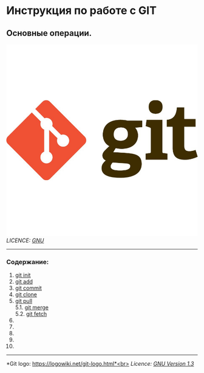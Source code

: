 # Инструкция по работе с GIT
## Основные операции.

![GIT-Logo](./Assets/GIT-Logo-1-3719.jpg)
*LICENCE: [GNU](licence.md)*<br>

---

### **Содержание**:
1. [git init](git%20init.md)
2. [git add](git%20add.md)
3. [git commit](git%20commit.md)
4. [git clone](git%20clone.md)
5. [git pull](git%20pull.md) <br>
   5.1. [git merge](git%20pull.md)<br>
   5.2. [git fetch](git%20pull.md)
7. 
8. 
9. 
10. 
11. 



---



*Git logo: https://logowiki.net/git-logo.html*<br>
*Licence: [GNU Version 1.3](https://www.gnu.org/licenses/fdl-1.3.ru.html)*